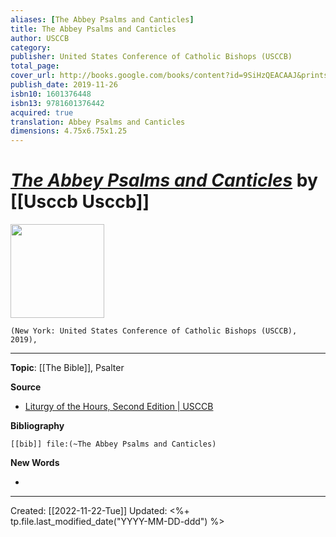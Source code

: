 ```yaml
---
aliases: [The Abbey Psalms and Canticles]
title: The Abbey Psalms and Canticles
author: USCCB
category: 
publisher: United States Conference of Catholic Bishops (USCCB)
total_page: 
cover_url: http://books.google.com/books/content?id=9SiHzQEACAAJ&printsec=frontcover&img=1&zoom=1&source=gbs_api
publish_date: 2019-11-26
isbn10: 1601376448
isbn13: 9781601376442
acquired: true
translation: Abbey Psalms and Canticles
dimensions: 4.75x6.75x1.25
---
```

# *[The Abbey Psalms and Canticles]()* by [[Usccb Usccb]]

<img src="http://books.google.com/books/content?id=9SiHzQEACAAJ&printsec=frontcover&img=1&zoom=1&source=gbs_api" width=150>

`(New York: United States Conference of Catholic Bishops (USCCB), 2019), `



--- 
**Topic**: [[The Bible]], Psalter

**Source**
- [Liturgy of the Hours, Second Edition | USCCB](https://www.usccb.org/prayer-and-worship/liturgy-of-the-hours/liturgy-of-the-hours-second-edition)


**Bibliography**

```query
[[bib]] file:(~The Abbey Psalms and Canticles)
```
 

**New Words**

- 

---
Created: [[2022-11-22-Tue]]
Updated: <%+ tp.file.last_modified_date("YYYY-MM-DD-ddd") %>
